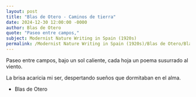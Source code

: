 ```yaml
---
layout: post
title: "Blas de Otero - Caminos de tierra"
date: 2024-12-30 12:00:00 -0000
author: Blas de Otero
quote: "Paseo entre campos,"
subject: Modernist Nature Writing in Spain (1920s)
permalink: /Modernist Nature Writing in Spain (1920s)/Blas de Otero/Blas de Otero - Caminos de tierra
---
```


Paseo entre campos,
 bajo un sol caliente,
 cada hoja un poema
 susurrado al viento.

 La brisa acaricia
 mi ser,
 despertando sueños
 que dormitaban
 en el alma.

- Blas de Otero
